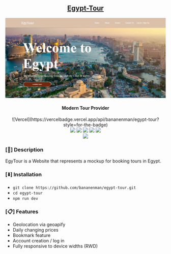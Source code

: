 <h2 align="center"><u>Egypt-Tour</u></h2>

![Modern Tour Provider](public/sitepic.jpg)
<h4 align="center"> Modern Tour Provider </h4>
<p align="center">
    ![Vercel](https://vercelbadge.vercel.app/api/bananenman/egypt-tour?style=for-the-badge)
<br>
    <img src="https://img.shields.io/badge/Author-BananenMan-magenta?style=flat-square">
    <img src="https://img.shields.io/badge/Open%20Source-Yes-orange?style=flat-square">
    <img src="https://img.shields.io/badge/Maintained-No-cyan?style=flat-square">
    <img src="https://img.shields.io/badge/Made%20In-Germany-red?style=flat-square">
    <img src="https://img.shields.io/badge/Written%20In-CSS, JS, TS, HTML-blue?style=flat-square">
<br>
    <img src="https://github-readme-stats.vercel.app/api/pin/?username=bananenman&repo=egypt-tour&theme=synthwave">
</p>

### [📃] Description
EgyTour is a Website that represents a mockup for booking tours in Egypt.

### [⬇️] Installation
 - `git clone https://github.com/bananenman/egypt-tour.git`
 - `cd egypt-tour`
 - `npm run dev`

### [📋] Features
 - Geolocation via geoapify
 - Daily changing prices
 - Bookmark feature
 - Account creation / log in
 - Fully responsive to device widths (RWD)